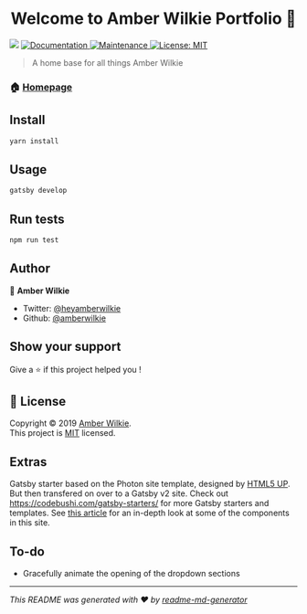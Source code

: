 <h1 align="center">Welcome to Amber Wilkie Portfolio 👋</h1>
<p>
  <img src="https://img.shields.io/badge/version-1.0.0-blue.svg?cacheSeconds=2592000" />
  <a href="https://github.com/gatsbyjs/gatsby-starter-default#readme">
    <img alt="Documentation" src="https://img.shields.io/badge/documentation-yes-brightgreen.svg" target="_blank" />
  </a>
  <a href="https://github.com/gatsbyjs/gatsby-starter-default/graphs/commit-activity">
    <img alt="Maintenance" src="https://img.shields.io/badge/Maintained%3F-yes-green.svg" target="_blank" />
  </a>
  <a href="https://github.com/gatsbyjs/gatsby-starter-default/blob/master/LICENSE">
    <img alt="License: MIT" src="https://img.shields.io/badge/License-MIT-yellow.svg" target="_blank" />
  </a>
</p>

> A home base for all things Amber Wilkie

### 🏠 [Homepage](httsp://wilkie.tech)

## Install

```sh
yarn install
```

## Usage

```sh
gatsby develop
```

## Run tests

```sh
npm run test
```

## Author

👤 **Amber Wilkie**

* Twitter: [@heyamberwilkie](https://twitter.com/heyamberwilkie)
* Github: [@amberwilkie](https://github.com/amberwilkie)

## Show your support

Give a ⭐️ if this project helped you !

## 📝 License

Copyright © 2019 [Amber Wilkie](https://github.com/amberwilkie).<br />
This project is [MIT](https://github.com/gatsbyjs/gatsby-starter-default/blob/master/LICENSE) licensed.

## Extras
Gatsby starter based on the Photon site template, designed by [HTML5 UP](https://html5up.net/photon). But then transfered on over to a Gatsby v2 site. Check out https://codebushi.com/gatsby-starters/ for more Gatsby starters and templates. See [this article](https://wilkie.tech/tech/leverage-react-skills-with-gatsbyjs/) for an in-depth look at some of the components in this site.

## To-do
- Gracefully animate the opening of the dropdown sections


***
_This README was generated with ❤️ by [readme-md-generator](https://github.com/kefranabg/readme-md-generator)_

